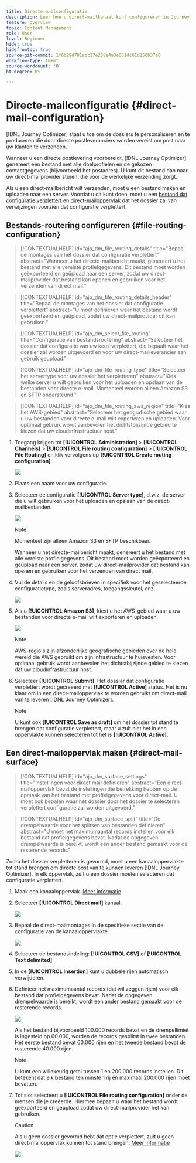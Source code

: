 ```yaml
---
title: Directe-mailconfiguratie
description: Leer hoe u direct-mailkanaal kunt configureren in Journey Optimizer
feature: Overview
topic: Content Management
role: User
level: Beginner
hide: true
hidefromtoc: true
source-git-commit: 1f6b29d781abc17e238e4a3e051dc61d250b37a0
workflow-type: tm+mt
source-wordcount: '0'
ht-degree: 0%

---
```


# Directe-mailconfiguratie {#direct-mail-configuration}

[!DNL Journey Optimizer] staat u toe om de dossiers te personaliseren en te produceren die door directe postleveranciers worden vereist om post naar uw klanten te verzenden.

Wanneer u een directe postlevering voorbereidt, [!DNL Journey Optimizer] genereert een bestand met alle doelprofielen en de gekozen contactgegevens (bijvoorbeeld het postadres). U kunt dit bestand dan naar uw direct-mailprovider sturen, die voor de werkelijke verzending zorgt.

Als u een direct-mailbericht wilt verzenden, moet u een bestand maken en uploaden naar een server. Voordat u dit kunt doen, moet u een [bestand dat configuratie verplettert](#file-routing-configuration) en [direct-mailoppervlak](#direct-mail-surface) dat het dossier zal van verwijzingen voorzien dat configuratie verplettert.

## Bestands-routering configureren {#file-routing-configuration}

>[!CONTEXTUALHELP]
>id="ajo_dm_file_routing_details"
>title="Bepaal de montages van het dossier dat configuratie verplettert"
>abstract="Wanneer u het directe-mailbericht maakt, genereert u het bestand met alle vereiste profielgegevens. Dit bestand moet worden geëxporteerd en geüpload naar een server, zodat uw direct-mailprovider dat bestand kan openen en gebruiken voor het verzenden van direct mail."

>[!CONTEXTUALHELP]
>id="ajo_dm_file_routing_details_header"
>title="Bepaal de montages van het dossier dat configuratie verplettert"
>abstract="U moet definiëren waar het bestand wordt geëxporteerd en geüpload, zodat uw direct-mailprovider dit kan gebruiken."

>[!CONTEXTUALHELP]
>id="ajo_dm_select_file_routing"
>title="Configuratie van bestandsroutering"
>abstract="Selecteer het dossier dat configuratie van uw keus verplettert, die bepaalt waar het dossier zal worden uitgevoerd en voor uw direct-mailleverancier aan gebruik geupload."

>[!CONTEXTUALHELP]
>id="ajo_dm_file_routing_type"
>title="Selecteer het servertype voor uw dossier het verpletteren"
>abstract="Kies welke server u wilt gebruiken voor het uploaden en opslaan van de bestanden voor directe e-mail. Momenteel worden alleen Amazon S3 en SFTP ondersteund."

>[!CONTEXTUALHELP]
>id="ajo_dm_file_routing_aws_region"
>title="Kies het AWS-gebied"
>abstract="Selecteer het geografische gebied waar u uw bestanden voor directe e-mail wilt exporteren en uploaden. Voor optimaal gebruik wordt aanbevolen het dichtstbijzijnde gebied te kiezen dat uw cloudinfrastructuur host."

1. Toegang krijgen tot **[!UICONTROL Administration]** > **[!UICONTROL Channels]** > **[!UICONTROL File routing configuration]** > **[!UICONTROL File Routing]** en klik vervolgens op **[!UICONTROL Create routing configuration]**.

   ![](assets/file-routing-config-button.png)

1. Plaats een naam voor uw configuratie.

1. Selecteer de configuratie **[!UICONTROL Server type]**, d.w.z. de server die u wilt gebruiken voor het uploaden en opslaan van de direct-mailbestanden.

   ![](assets/file-routing-config-type.png)

   >[!NOTE]
   >
   >Momenteel zijn alleen Amazon S3 en SFTP beschikbaar.

   Wanneer u het directe-mailbericht maakt, genereert u het bestand met alle vereiste profielgegevens. Dit bestand moet worden geëxporteerd en geüpload naar een server, zodat uw direct-mailprovider dat bestand kan openen en gebruiken voor het verzenden van direct mail.

1. Vul de details en de geloofsbrieven in specifiek voor het geselecteerde configuratietype, zoals serveradres, toegangssleutel, enz.

   ![](assets/file-routing-config-sftp-details.png)

1. Als u **[!UICONTROL Amazon S3]**, kiest u het AWS-gebied waar u uw bestanden voor directe e-mail wilt exporteren en uploaden.

   ![](assets/file-routing-config-aws-region.png)

   >[!NOTE]
   >
   >AWS-regio&#39;s zijn afzonderlijke geografische gebieden over de hele wereld die AWS gebruikt om zijn infrastructuur te huisvesten. Voor optimaal gebruik wordt aanbevolen het dichtstbijzijnde gebied te kiezen dat uw cloudinfrastructuur host.

1. Selecteer **[!UICONTROL Submit]**. Het dossier dat configuratie verplettert wordt gecreeerd met **[!UICONTROL Active]** status. Het is nu klaar om in een direct-mailoppervlak te worden gebruikt om direct-mail van te leveren [!DNL Journey Optimizer].

   >[!NOTE]
   >
   >U kunt ook **[!UICONTROL Save as draft]** om het dossier tot stand te brengen dat configuratie verplettert, maar u zult niet het in een oppervlakte kunnen selecteren tot het is **[!UICONTROL Active]**.

## Een direct-mailoppervlak maken {#direct-mail-surface}

>[!CONTEXTUALHELP]
>id="ajo_dm_surface_settings"
>title="Instellingen voor direct mail definiëren"
>abstract="Een direct-mailoppervlak bevat de instellingen die betrekking hebben op de opmaak van het bestand met profielgegevens voor direct-mail. U moet ook bepalen waar het dossier door het dossier te selecteren verplettert configuratie zal worden uitgevoerd."

<!--
>[!CONTEXTUALHELP]
>id="ajo_dm_surface_sort"
>title="Define the sort order"
>abstract="If you select this option, the sort will be by profile ID, ascending or descending. If you unselect it, the sorting configuration defined when creating the direct mail message within a journey or a campaign."-->

>[!CONTEXTUALHELP]
>id="ajo_dm_surface_split"
>title="De drempelwaarde voor het splitsen van bestanden definiëren"
>abstract="U moet het maximumaantal records instellen voor elk bestand dat profielgegevens bevat. Nadat de opgegeven drempelwaarde is bereikt, wordt een ander bestand gemaakt voor de resterende records."

Zodra het dossier verpletteren is gevormd, moet u een kanaaloppervlakte tot stand brengen om directe post van te kunnen leveren [!DNL Journey Optimizer]. In elk oppervlak, zult u een dossier moeten selecteren dat configuratie verplettert.

1. Maak een kanaaloppervlak. [Meer informatie](channel-surfaces.md)

1. Selecteer **[!UICONTROL Direct mail]** kanaal.

   ![](assets/surface-direct-mail-channel.png)

1. Bepaal de direct-mailmontages in de specifieke sectie van de configuratie van de kanaaloppervlakte.

   ![](assets/surface-direct-mail-settings.png)

1. Selecteer de bestandsindeling: **[!UICONTROL CSV]** of **[!UICONTROL Text delimited]**.

1. In de **[!UICONTROL Insertion]** kunt u dubbele rijen automatisch verwijderen.

1. Definieer het maximumaantal records (dat wil zeggen rijen) voor elk bestand dat profielgegevens bevat. Nadat de opgegeven drempelwaarde is bereikt, wordt een ander bestand gemaakt voor de resterende records.

   ![](assets/surface-direct-mail-split.png)

   Als het bestand bijvoorbeeld 100.000 records bevat en de drempellimiet is ingesteld op 60.000, worden de records gesplitst in twee bestanden. Het eerste bestand bevat 60.000 rijen en het tweede bestand bevat de resterende 40.000 rijen.

   >[!NOTE]
   >
   >U kunt een willekeurig getal tussen 1 en 200.000 records instellen. Dit betekent dat elk bestand ten minste 1 rij en maximaal 200.000 rijen moet bevatten.

1. Tot slot selecteert u **[!UICONTROL File routing configuration]** onder de mensen die je creëerde. Hiermee bepaalt u waar het bestand wordt geëxporteerd en geüpload zodat uw direct-mailprovider het kan gebruiken.

   >[!CAUTION]
   >
   >Als u geen dossier gevormd hebt dat optie verplettert, zult u geen direct-mailoppervlak kunnen tot stand brengen. [Meer informatie](#file-routing-configuration)

   ![](assets/surface-direct-mail-file-routing.png)